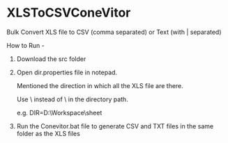 XLSToCSVConeVitor
=================

Bulk Convert XLS file to CSV (comma separated) or Text (with | separated)


How to Run - 
1. Download the src folder

2. Open dir.properties file in notepad.

   Mentioned the direction in which all  the XLS file are there. 
   
   Use \\ instead of \ in the directory path. 
   
   e.g. DIR=D:\\Workspace\\sheet

3. Run the Conevitor.bat file to generate CSV and TXT files in the same folder as the XLS files
